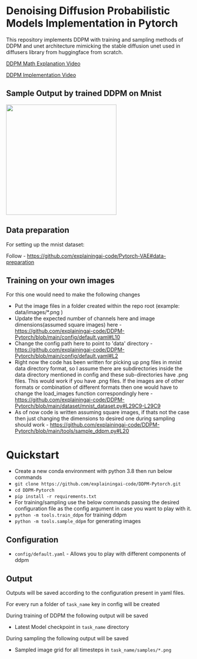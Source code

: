 Denoising Diffusion Probabilistic Models Implementation in Pytorch
========

This repository implements DDPM with training and sampling methods of DDPM and unet architecture mimicking the stable diffusion unet used in diffusers library from huggingface from scratch.

 
[DDPM Math Explanation Video](https://www.youtube.com/watch?v=H45lF4sUgiE)

[DDPM Implementation Video](https://www.youtube.com/watch?v=vu6eKteJWew)

## Sample Output by trained DDPM on Mnist

<img src="https://github.com/explainingai-code/DDPM-Pytorch/assets/144267687/a8095bc2-a525-40ad-a0ae-ec53da4145b5" width="300">


## Data preparation
For setting up the mnist dataset:

Follow - https://github.com/explainingai-code/Pytorch-VAE#data-preparation

## Training on your own images
For this one would need to make the following changes
* Put the image files in a folder created within the repo root (example: data/images/*.png )
* Update the expected number of channels here and image dimensions(assumed square images) here - https://github.com/explainingai-code/DDPM-Pytorch/blob/main/config/default.yaml#L10
* Change the config path here to point to 'data' directory - https://github.com/explainingai-code/DDPM-Pytorch/blob/main/config/default.yaml#L2
* Right now the code has been written for picking up png files in mnist data directory format, so I assume there are subdirectories inside the data directory mentioned in config and these sub-directories have .png files. 
This would work if you have .png files. If the images are of other formats or combination of different formats then one would have to change the load_images function correspondingly here - https://github.com/explainingai-code/DDPM-Pytorch/blob/main/dataset/mnist_dataset.py#L29C9-L29C9
* As of now code is written assuming square images, if thats not the case then just changing the dimensions to desired one during sampling should work - https://github.com/explainingai-code/DDPM-Pytorch/blob/main/tools/sample_ddpm.py#L20


# Quickstart
* Create a new conda environment with python 3.8 then run below commands
* ```git clone https://github.com/explainingai-code/DDPM-Pytorch.git```
* ```cd DDPM-Pytorch```
* ```pip install -r requirements.txt```
* For training/sampling use the below commands passing the desired configuration file as the config argument in case you want to play with it. 
* ```python -m tools.train_ddpm``` for training ddpm
* ```python -m tools.sample_ddpm``` for generating images

## Configuration
* ```config/default.yaml``` - Allows you to play with different components of ddpm  


## Output 
Outputs will be saved according to the configuration present in yaml files.

For every run a folder of ```task_name``` key in config will be created

During training of DDPM the following output will be saved 
* Latest Model checkpoint in ```task_name``` directory

During sampling the following output will be saved
* Sampled image grid for all timesteps in ```task_name/samples/*.png``` 


